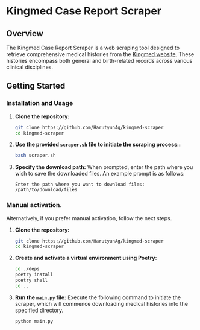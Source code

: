 # Kingmed Case Report Scraper

## Overview

The Kingmed Case Report Scraper is a web scraping tool designed to retrieve comprehensive medical histories from the [Kingmed website](https://kingmed.info/Istorii-boleznye%C4%AD). These histories encompass both general and birth-related records across various clinical disciplines.

## Getting Started

### Installation and Usage

1. **Clone the repository:**

    ```bash
    git clone https://github.com/HarutyunAg/kingmed-scraper
    cd kingmed-scraper
    ```

2. **Use the provided `scraper.sh` file to initiate the scraping process::**

    ```bash
    bash scraper.sh
    ```

3. **Specify the download path:**
   When prompted, enter the path where you wish to save the downloaded files. An example prompt is as follows:

    ```
    Enter the path where you want to download files: /path/to/download/files
    ```

### Manual activation.
Alternatively, if you prefer manual activation, follow the next steps.

1. **Clone the repository:**

    ```bash
    git clone https://github.com/HarutyunAg/kingmed-scraper
    cd kingmed-scraper
    ```
   
2. **Create and activate a virtual environment using Poetry:**

    ```bash
    cd ./deps
    poetry install
    poetry shell
    cd ..
    ```

3. **Run the `main.py` file:**
   Execute the following command to initiate the scraper, which will commence downloading medical histories into the specified directory.

    ```bash
    python main.py
    ```
